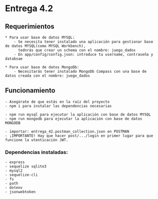 # Entrega 4.2

## Requerimientos
    * Para usar base de datos MYSQL:
        - Se necesita tener instalado una aplicación para gestionar base de datos MYSQL(como MYSQL Workbench),
          tednrás que crear un schema con el nombre: juego_dados
        - En app/config/config.json: introduce tu username, contraseña y databsae

    * Para usar base de datos MongoDb:
        - Necesitarás tener instalado MongoDb Compass con una base de datos creada con el nombre: juego_dados

## Funcionamiento
    - Asegúrate de que estás en la raíz del proyecto
    - npm i para instalar las dependencias necesarias

    - npm run mysql para ejecutar la aplicación con base de datos MYSQL
    - npm run mongodb para ejecutar la aplicación con base de datos MONGODB

    - importar: entrega_42.postman_collection.json en POSTMAN
    - ¡IMPORTANTE! Hay que hacer post/.../login en primer lugar para que funcione la utenticación JWT.

### Dependencias instaladas:
    - express
    - sequelize sqlite3
    - mysql2
    - sequelize-cli
    - fs
    - path
    - dotenv
    - jsonwebtoken




